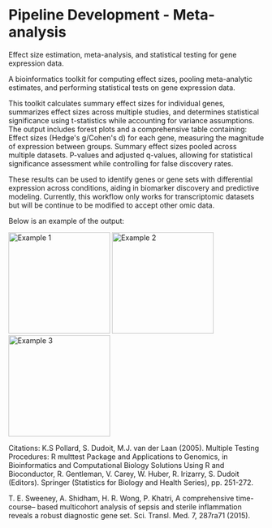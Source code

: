 # Pipeline Development - Meta-analysis
Effect size estimation, meta-analysis, and statistical testing for gene expression data.

A bioinformatics toolkit for computing effect sizes, pooling meta-analytic estimates, and performing statistical tests on gene expression data. 

This toolkit calculates summary effect sizes for individual genes, summarizes effect sizes across multiple studies, and determines statistical significance using t-statistics while accounting for variance assumptions. The output includes forest plots and a comprehensive table containing:
Effect sizes (Hedge's g/Cohen's d) for each gene, measuring the magnitude of expression between groups.
Summary effect sizes pooled across multiple datasets.
P-values and adjusted q-values, allowing for statistical significance assessment while controlling for false discovery rates.

These results can be used to identify genes or gene sets with differential expression across conditions, aiding in biomarker discovery and predictive modeling. Currently, this workflow only works for transcriptomic datasets but will be continue to be modified to accept other omic data.


Below is an example of the output:

<img src="BOLA1.jpg" alt="Example 1" width="200">
<img src="CYP4F3.jpg" alt="Example 2" width="200">
<img src="VEGFA.jpg" alt="Example 3" width="200">




Citations: 
K.S Pollard, S. Dudoit, M.J. van der Laan (2005). Multiple Testing Procedures: R multtest Package and
  Applications to Genomics, in Bioinformatics and Computational Biology Solutions Using R and Bioconductor,
  R. Gentleman, V. Carey, W. Huber, R. Irizarry, S. Dudoit (Editors). Springer (Statistics for Biology and
  Health Series), pp. 251-272. <a href="https://doi.org/10.1007/0-387-29362-0_15" target="_blank" rel="noopener"></a>

T. E. Sweeney, A. Shidham, H. R. Wong, P. Khatri, A comprehensive time-course–
based multicohort analysis of sepsis and sterile inflammation reveals a robust diagnostic
gene set. Sci. Transl. Med. 7, 287ra71 (2015). <a href="DOI: 10.1126/scitranslmed.aaa5993" target="_blank" rel="noopener"></a>
